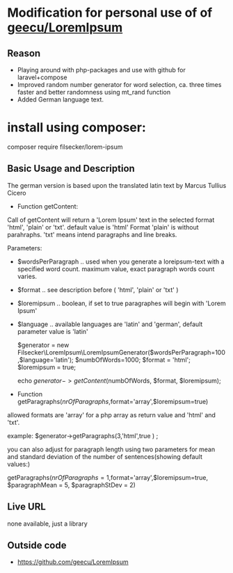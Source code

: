 # Modification for personal use of of [geecu/LoremIpsum](https://github.com/geecu/LoremIpsum)

## Reason

* Playing around with php-packages and use with github for laravel+compose
* Improved random number generator for word selection, ca. three times faster and better randomness using mt_rand function
* Added German language text.

# install using composer:

composer require filsecker/lorem-ipsum

## Basic Usage and Description

The german version is based upon the translated latin text by Marcus Tullius Cicero

* Function getContent:

Call of getContent will return a 'Lorem Ipsum' text in the selected format 'html', 'plain' or 'txt'. default value is 'html'
Format 'plain' is without parahraphs. 'txt' means intend paragraphs and line breaks.


Parameters:
* $wordsPerParagraph .. used when you generate a loreipsum-text with a specified word count. maximum value, exact paragraph words count varies.
* $format .. see description before ( 'html', 'plain' or 'txt' )
* $loremipsum .. boolean, if set to true paragraphes will begin with 'Lorem Ipsum'
* $language .. available languages are 'latin' and 'german', default parameter value is 'latin'


    $generator = new Filsecker\LoremIpsum\LoremIpsumGenerator($wordsPerParagraph=100,$language='latin');
    $numbOfWords=1000; $format = 'html'; $loremipsum = true;

    echo $generator->getContent($numbOfWords, $format, $loremipsum);


* Function getParagraphs($nrOfParagraphs,$format='array',$loremipsum=true)

allowed formats are 'array' for a php array as return value and 'html' and 'txt'.

example: $generator->getParagraphs(3,'html',true ) ;

you can also adjust for paragraph length using two parameters for mean and standard deviation of the number of sentences(showing default values:)

getParagraphs($nrOfParagraphs=1,$format='array',$loremipsum=true, $paragraphMean = 5, $paragraphStDev = 2)


## Live URL
none available, just a library

## Outside code

* https://github.com/geecu/LoremIpsum
